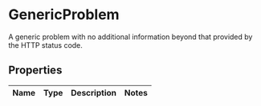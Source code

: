 

# GenericProblem

A generic problem with no additional information beyond that provided by the HTTP status code.

## Properties

| Name | Type | Description | Notes |
|------------ | ------------- | ------------- | -------------|



